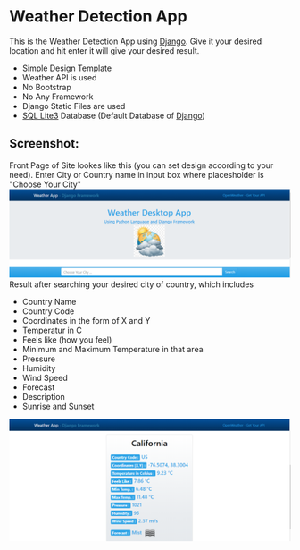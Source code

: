 # Weather Detection App 

This is the Weather Detection App using [Django](https://www.djangoproject.com/). Give it your desired location and hit enter it will give your desired result.


* Simple Design Template
* Weather API is used 
* No Bootstrap 
* No Any Framework
* Django Static Files are used 
* [SQL Lite3](https://www.sqlite.org/index.html) Database (Default Database of [Django](https://www.djangoproject.com/))

## Screenshot:
Front Page of Site lookes like this (you can set design according to your need).
Enter City or Country name in input box where placesholder is "Choose Your City"
![image](images/siteSS.png)
Result after searching your desired city of country, which includes 
* Country Name
* Country Code
* Coordinates in the form of X and Y
* Temperatur in C
* Feels like (how you feel)
* Minimum and Maximum Temperature in that area
* Pressure 
* Humidity
* Wind Speed 
* Forecast
* Description
* Sunrise and Sunset

![image2](images/siteSS2.png)

